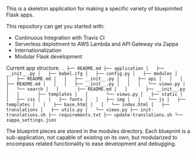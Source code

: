 This is a skeleton application for making a specific variety of blueprinted Flask apps.

This repository can get you started with:

* Continuous Integration with Travis CI
* Serverless deplotment to AWS Lambda and API Gateway via Zappa
* Internationalization
* Modular Flask development

Current app structure.
`
.
├── README.md
├── application
│   ├── __init__.py
│   ├── babel.cfg
│   ├── config.py
│   ├── modules
│   │   ├── README.md
│   │   ├── __init__.py
│   │   ├── api
│   │   │   ├── README.md
│   │   │   ├── __init__.py
│   │   │   └── views.py
│   │   └── search
│   │       ├── README.md
│   │       ├── __init__.py
│   │       ├── templates
│   │       └── views.py
│   ├── static
│   │   ├── css
│   │   ├── fonts
│   │   ├── img
│   │   └── js
│   ├── templates
│   │   ├── base.html
│   │   └── index.html
│   ├── translations
│   ├── utils.py
│   └── views.py
├── init-translations.sh
├── requirements.txt
├── update-translations.sh
└── zappa_settings.json
`

The blueprint pieces are stored in the modules directory. Each blueprint is a sub-application, not capable of existing on its own, but modularized to encompass related functionality to ease development and debugging.

